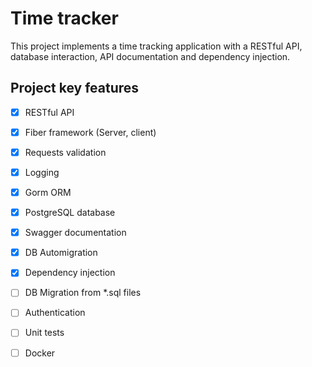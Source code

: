 # Time tracker
This project implements a time tracking application with a RESTful API, database interaction, API documentation and dependency injection.

## Project key features
* [x] RESTful API
* [x] Fiber framework (Server, client)
* [x] Requests validation
* [x] Logging
* [x] Gorm ORM
* [x] PostgreSQL database
* [x] Swagger documentation
* [x] DB Automigration
* [x] Dependency injection
* [ ] DB Migration from *.sql files
* [ ] Authentication
* [ ] Unit tests
* [ ] Docker

